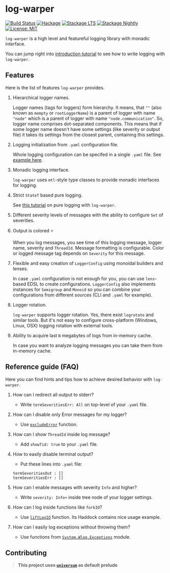 log-warper
==========

[![Build Status](https://travis-ci.org/serokell/log-warper.svg)](https://travis-ci.org/serokell/log-warper)
[![Hackage](https://img.shields.io/hackage/v/log-warper.svg)](https://hackage.haskell.org/package/log-warper)
[![Stackage LTS](http://stackage.org/package/log-warper/badge/lts)](http://stackage.org/lts/package/log-warper)
[![Stackage Nightly](http://stackage.org/package/log-warper/badge/nightly)](http://stackage.org/nightly/package/log-warper)
[![License: MIT](https://img.shields.io/badge/License-MIT-yellow.svg)](https://opensource.org/licenses/MIT)

`log-warper` is a high level and featureful logging library with monadic interface.

You can jump right into [introduction tutorial](https://github.com/serokell/log-warper/blob/master/log-warper/examples/HowTo.md)
to see how to write logging with `log-warper`.

## Features

Here is the list of features `log-warper` provides.

1. Hierarchical logger names.

   Logger names (tags for loggers) form hierarchy. It means, that `""`
   (also known as `mempty` or `rootLoggerName`) is a parent of logger with name `"node"` which is
   a parent of logger with name `"node.communication"`. So, logger name comprises dot-separated components.
   This means that if some logger name doesn't have some settings (like severity or output file) it takes
   its settings from the closest parent, containing this settings.

2. Logging initialization from `.yaml` configuration file.

   Whole logging configuration can be specifed in a single `.yaml` file.
   See [example here](https://github.com/serokell/log-warper/blob/c1df47e70c48bae62ff81a11fea0b45d50c172e7/logger-config-example.yaml).

3. Monadic logging interface.

   `log-warper` uses `mtl`-style type classes to provide monadic interfaces for logging.

4. Strict `StateT` based pure logging.

   See [this tutorial](https://github.com/serokell/log-warper/blob/master/examples/PureLogging.md)
   on pure logging with `log-warper`.

5. Different severity levels of messages with the ability to configure `Set` of severities.

6. Output is colored :star:

   When you log messages, you see time of this logging message, logger name, severity and `ThreadId`.
   Message formatting is configurable. Color or logged message tag depends on `Severity` for this message.

7. Flexible and easy creation of `LoggerConfig` using monoidal builders and lenses.

   In case `.yaml` configuration is not enough for you, you can use `lens`-based EDSL to create configurations.
   `LoggerConfig` also implements instances for `Semigroup` and `Monoid` so you can combine your configurations
   from different sources (CLI and `.yaml` for example).

8. Logger rotation.

   `log-warper` supports logger rotation. Yes, there exist `logrotate` and similar tools.
   But it's not easy to configure cross-platform (Windows, Linux, OSX) logging rotation with external tools.

9. Ability to acquire last `N` megabytes of logs from in-memory cache.

   In case you want to analyze logging messages you can take them from in-memory cache.

## Reference guide (FAQ)

Here you can find hints and tips how to achieve desired behavior with `log-warper`.

1. How can I redirect all output to stderr?

   * Write `termSeveritiesErr: All` on top-level of your `.yaml` file.

2. How can I disable only Error messages for my logger?

   * Use [`excludeError`](https://hackage.haskell.org/package/log-warper-1.8.5/docs/System-Wlog-Severity.html#v:excludeError) function.

3. How can I show `ThreadId` inside log message?

   * Add `showTid: true` to your `.yaml` file.

4. How to easily disable terminal output?

   * Put these lines into `.yaml` file:

   ```
   termSeveritiesOut : []
   termSeveritiesErr : []
   ```

5. How can I enable messages with severity `Info` and higher?

   * Write `severity: Info+` inside tree node of your logger settings.

6. How can I log inside functions like `forkIO`?

   * Use [`liftLogIO`](https://hackage.haskell.org/package/log-warper-1.8.5/docs/System-Wlog-CanLog.html#v:liftLogIO) function.
   Its Haddock contains nice usage example.

7. How can I easily log exceptions without throwing them?

   * Use functions from [`System.Wlog.Exceptions`](https://hackage.haskell.org/package/log-warper-1.8.5/docs/System-Wlog-Exception.html) module.

## Contributing

> **This project uses [`universum`](https://github.com/serokell/universum)
> as default prelude**
